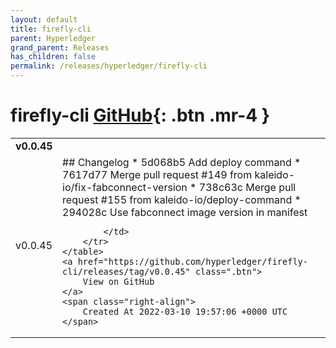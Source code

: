 ```yaml
---
layout: default
title: firefly-cli
parent: Hyperledger
grand_parent: Releases
has_children: false
permalink: /releases/hyperledger/firefly-cli
---
```


# firefly-cli <span class="fs-3 right-align">[GitHub](https://github.com/hyperledger/firefly-cli){: .btn .mr-4 }</span>


<div>
    <table>
        <tr>
            <td colspan="2">
                <b>
                    v0.0.45
                </b>
            </td>
        </tr>
        <tr>
            <td>
                <span class="chip">
                    v0.0.45
                </span>
            </td>
            <td>
                ## Changelog
* 5d068b5 Add deploy command
* 7617d77 Merge pull request #149 from kaleido-io/fix-fabconnect-version
* 738c63c Merge pull request #155 from kaleido-io/deploy-command
* 294028c Use fabconnect image version in manifest


            </td>
        </tr>
    </table>
    <a href="https://github.com/hyperledger/firefly-cli/releases/tag/v0.0.45" class=".btn">
        View on GitHub
    </a>
    <span class="right-align">
        Created At 2022-03-10 19:57:06 +0000 UTC
    </span>
</div>

